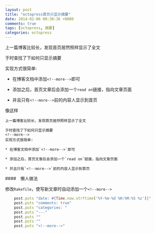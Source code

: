 ```yaml
---
layout: post
title: "octopress首页只显示摘要"
date: 2014-02-06 00:30:36 +0800
comments: true
tags: [octopress, 摘要]
categories: octopress
---
```


上一篇博客比较长，发现首页居然照样显示了全文

于时查找了下如何只显示摘要
<!--more-->
实现方式很简单:

* 在博客文档中添加`<!--more-->`即可

* 添加之后，首页文章后会添加一个`read on`链接，指向文章页面

* 并且只有`<!--more-->`前的内容人显示到首页

像这样
```
上一篇博客比较长，发现首页居然照样显示了全文

于时查找了下如何只显示摘要
<!--more-->
实现方式很简单:

* 在博客文档中添加`<!--more-->`即可

* 添加之后，首页文章后会添加一个`read on`链接，指向文章页面

* 并且只有`<!--more-->`前的内容人显示到首页
```


####　懒人做法


修改`Rakefile`，使写新文章时自动添加一个`<!--more-->`
```ruby Rakefile
    post.puts "date: #{Time.now.strftime('%Y-%m-%d %H:%M:%S %z')}"
    post.puts "comments: true"
    post.puts "categories: "
    post.puts "---"
    post.puts ""
    post.puts ""
    post.puts "<!--more-->"
```


